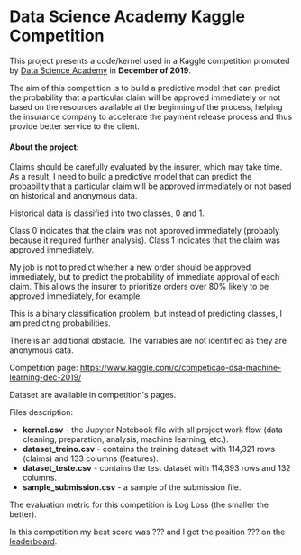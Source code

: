 # Data Science Academy Kaggle Competition

This project presents a code/kernel used in a Kaggle competition promoted by [Data Science Academy](https://www.datascienceacademy.com.br/) in **December of 2019**.

The aim of this competition is to build a predictive model that can predict the probability that a particular claim will be approved immediately or not based on the resources available at the beginning of the process, helping the insurance company to accelerate the payment release process and thus provide better service to the client.

#### About the project: 
Claims should be carefully evaluated by the insurer, which may take time. As a result, I need to build a predictive model that can predict the probability that a particular claim will be approved immediately or not based on historical and anonymous data.

Historical data is classified into two classes, 0 and 1.

Class 0 indicates that the claim was not approved immediately (probably because it required further analysis). Class 1 indicates that the claim was approved immediately.

My job is not to predict whether a new order should be approved immediately, but to predict the probability of immediate approval of each claim. This allows the insurer to prioritize orders over 80% likely to be approved immediately, for example.

This is a binary classification problem, but instead of predicting classes, I am predicting probabilities.

There is an additional obstacle. The variables are not identified as they are anonymous data. 

Competition page: https://www.kaggle.com/c/competicao-dsa-machine-learning-dec-2019/

Dataset are available in competition's pages.

Files description:
* **kernel.csv** - the Jupyter Notebook file with all project work flow (data cleaning, preparation, analysis, machine learning, etc.).
* **dataset_treino.csv** - contains the training dataset with 114,321 rows (claims) and 133 columns (features).
* **dataset_teste.csv** - contains the test dataset with 114,393 rows and 132 columns.
* **sample_submission.csv** - a sample of the submission file.

The evaluation metric for this competition is Log Loss (the smaller the better).

In this competition my best score was ??? and I got the position ??? on the [leaderboard](https://www.kaggle.com/c/competicao-dsa-machine-learning-dec-2019/leaderboard).